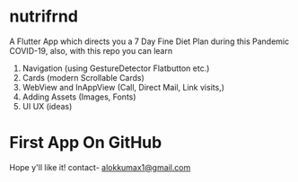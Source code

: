 # nutrifrnd

A Flutter App which directs you a 7 Day Fine Diet Plan during this Pandemic COVID-19,
also,
  with this repo you can learn
  1. Navigation (using GestureDetector Flatbutton etc.)
  2. Cards (modern Scrollable Cards)
  3. WebView and InAppView (Call, Direct Mail, Link visits,)
  4. Adding Assets (Images, Fonts)
  5. UI UX (ideas)
  
# First App On GitHub

  Hope y'll like it!
  contact- alokkumax1@gmail.com
